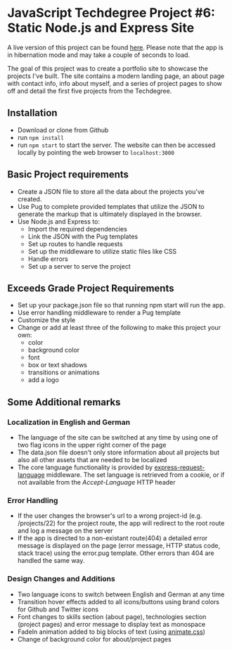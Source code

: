 # JavaScript Techdegree Project #6: Static Node.js and Express Site

A live version of this project can be found [here](https://rard3954-fsjs-proj6.herokuapp.com/). Please note that the app is in hibernation mode and may take a couple of seconds to load.

The goal of this project was to create a portfolio site to showcase the projects I've built.
The site contains a modern landing page, an about page with contact info, info about myself, and a series of project pages to show off and detail the first five projects from the Techdegree.

## Installation

* Download or clone from Github
* run `npm install`
* run `npm start` to start the server. The website can then be accessed locally by pointing the web browser to `localhost:3000`

## Basic Project requirements

* Create a JSON file to store all the data about the projects you've created.
* Use Pug to complete provided templates that utilize the JSON to generate the markup that is ultimately displayed in the browser.
* Use Node.js and Express to:
  * Import the required dependencies
  * Link the JSON with the Pug templates
  * Set up routes to handle requests
  * Set up the middleware to utilize static files like CSS
  * Handle errors
  * Set up a server to serve the project

## Exceeds Grade Project Requirements

* Set up your package.json file so that running npm start will run the app.
* Use error handling middleware to render a Pug template
* Customize the style
* Change or add at least three of the following to make this project your own:
  * color
  * background color
  * font
  * box or text shadows
  * transitions or animations
  * add a logo

## Some Additional remarks

### Localization in English and German

* The language of the site can be switched at any time by using one of two flag icons in the upper right corner of the page
* The data.json file doesn't only store information about all projects but also all other assets that are needed to be localized
* The core language functionality is provided by [express-request-language](https://github.com/tinganho/express-request-language) middleware. The set language is retrieved from a cookie, or if not available from the _Accept-Language_ HTTP header

### Error Handling

* If the user changes the browser's url to a wrong project-id (e.g. /projects/22) for the project route, the app will redirect to the root route and log a message on the server
* If the app is directed to a non-existant route(404) a detailed error message is displayed on the page (error message, HTTP status code, stack trace) using the error.pug template. Other errors than 404 are handled the same way.

### Design Changes and Additions

* Two language icons to switch between English and German at any time
* Transition hover effects added to all icons/buttons using brand colors for Github and Twitter icons
* Font changes to skills section (about page), technologies section (project pages) and error message to display text as monospace
* FadeIn animation added to big blocks of text (using [animate.css](https://github.com/daneden/animate.css))
* Change of background color for about/project pages
